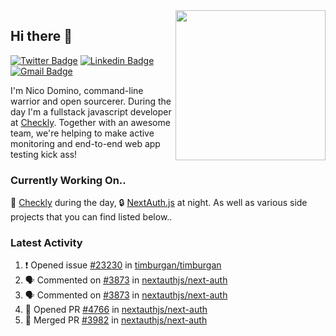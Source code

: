 <img align="right" src="https://user-images.githubusercontent.com/7415984/172472491-91b16eac-fa22-4ecf-92df-d687139fd1f9.gif" width="240" />

## Hi there 👋

[![Twitter Badge](https://img.shields.io/badge/-@ndom91-1ca0f1?style=flat-square&labelColor=1ca0f1&logo=twitter&logoColor=white&link=https://twitter.com/ndom91)](https://twitter.com/ndom91) [![Linkedin Badge](https://img.shields.io/badge/-ndom91-blue?style=flat-square&logo=Linkedin&logoColor=white&link=https://www.linkedin.com/in/ndom91/)](https://www.linkedin.com/in/ndom91/) [![Gmail Badge](https://img.shields.io/badge/-yo@ndo.dev-c14438?style=flat-square&logo=mail.ru&logoColor=white&link=mailto:yo@ndo.dev)](mailto:yo@ndo.dev)

I'm Nico Domino, command-line warrior and open sourcerer. During the day I'm a fullstack javascript developer at [Checkly](https://checklyhq.com). Together with an awesome team, we're helping to make active monitoring and end-to-end web app testing kick ass!

### Currently Working On..

🦝 [Checkly](https://checklyhq.com) during the day, 🔒 [NextAuth.js](https://github.com/nextauthjs/next-auth) at night. As well as various side projects that you can find listed below..

<!--START_SECTION_PROFILE_VIEWS:readme-info-->
<!--END_SECTION_PROFILE_VIEWS:readme-info-->

<!--START_SECTION_DAILY_COMMIT:readme-info-->
<!--END_SECTION_DAILY_COMMIT:readme-info-->

<!--START_SECTION_WEEKLY_COMMIT:readme-info-->
<!--END_SECTION_WEEKLY_COMMIT:readme-info-->

### Latest Activity

<!--START_SECTION:activity-->
1. ❗️ Opened issue [#23230](https://github.com/timburgan/timburgan/issues/23230) in [timburgan/timburgan](https://github.com/timburgan/timburgan)
2. 🗣 Commented on [#3873](https://github.com/nextauthjs/next-auth/issues/3873) in [nextauthjs/next-auth](https://github.com/nextauthjs/next-auth)
3. 🗣 Commented on [#3873](https://github.com/nextauthjs/next-auth/issues/3873) in [nextauthjs/next-auth](https://github.com/nextauthjs/next-auth)
4. 💪 Opened PR [#4766](https://github.com/nextauthjs/next-auth/pull/4766) in [nextauthjs/next-auth](https://github.com/nextauthjs/next-auth)
5. 🎉 Merged PR [#3982](https://github.com/nextauthjs/next-auth/pull/3982) in [nextauthjs/next-auth](https://github.com/nextauthjs/next-auth)
<!--END_SECTION:activity-->
